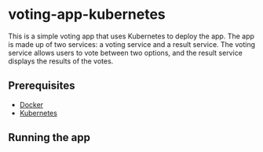 # voting-app-kubernetes

This is a simple voting app that uses Kubernetes to deploy the app. The app is made up of two services: a voting service and a result service. The voting service allows users to vote between two options, and the result service displays the results of the votes.

## Prerequisites

- [Docker](https://docs.docker.com/get-docker/)
- [Kubernetes](https://kubernetes.io/docs/setup/)


## Running the app

